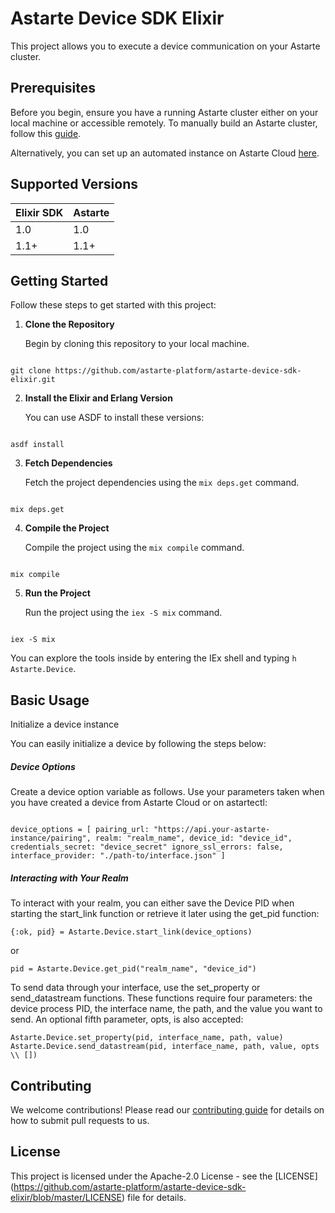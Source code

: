 <!--
Copyright 2024 SECO Mind Srl

SPDX-License-Identifier: Apache-2.0
-->

# Astarte Device SDK Elixir

This project allows you to execute a device communication on your Astarte 
cluster.

## Prerequisites

Before you begin, ensure you have a running Astarte cluster either on your local machine or accessible remotely. 
To manually build an Astarte cluster, follow this [guide](https://docs.astarte-platform.org/astarte/latest/010-astarte_in_5_minutes.html). 

Alternatively, you can set up an automated instance on Astarte Cloud [here](https://astarte.cloud/).


## Supported Versions

| Elixir SDK | Astarte |
| ---------- | --------|
| 1.0        | 1.0     |
| 1.1+       | 1.1+    |


## Getting Started

Follow these steps to get started with this project:

1. **Clone the Repository**

   Begin by cloning this repository to your local machine.

```

git clone https://github.com/astarte-platform/astarte-device-sdk-elixir.git
```

2. **Install the Elixir and Erlang Version**

   You can use ASDF to install these versions:

```

asdf install
```

3. **Fetch Dependencies**

   Fetch the project dependencies using the `mix deps.get` command.

```

mix deps.get
```

4. **Compile the Project**

   Compile the project using the `mix compile` command.

```

mix compile
```

5. **Run the Project**

   Run the project using the `iex -S mix` command.

```

iex -S mix
```

You can explore the tools inside by entering the IEx shell and typing 
`h Astarte.Device`.

## Basic Usage

Initialize a device instance

You can easily initialize a device by following the steps below:

##### Device Options

Create a device option variable as follows. Use your parameters taken when you 
have created a device from Astarte Cloud or on astartectl:

```

device_options = [ pairing_url: "https://api.your-astarte-instance/pairing", realm: "realm_name", device_id: "device_id", credentials_secret: "device_secret" ignore_ssl_errors: false, interface_provider: "./path-to/interface.json" ]
```

##### Interacting with Your Realm

To interact with your realm, you can either save the Device PID when starting 
the start_link function or retrieve it later using the get_pid function:

```
{:ok, pid} = Astarte.Device.start_link(device_options)
```

or 
```
pid = Astarte.Device.get_pid("realm_name", "device_id")
```

To send data through your interface, use the set_property or send_datastream 
functions. These functions require four parameters: the device process PID, the 
interface name, the path, and the value you want to send. An optional fifth 
parameter, opts, is also accepted:


```
Astarte.Device.set_property(pid, interface_name, path, value)
Astarte.Device.send_datastream(pid, interface_name, path, value, opts \\ [])
```

## Contributing

We welcome contributions! Please read our [contributing guide](#) for details on
 how to submit pull requests to us.

## License

This project is licensed under the Apache-2.0 License - see the [LICENSE]
(https://github.com/astarte-platform/astarte-device-sdk-elixir/blob/master/LICENSE) 
file for details.
